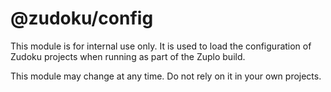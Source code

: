 # @zudoku/config

This module is for internal use only. It is used to load the configuration of Zudoku projects when running as part of the Zuplo build.

This module may change at any time. Do not rely on it in your own projects.
